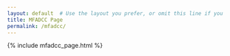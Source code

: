 ```yaml
---
layout: default  # Use the layout you prefer, or omit this line if you want it to use the default layout.
title: MFADCC Page
permalink: /mfadcc/
---
```


{% include mfadcc_page.html %}
